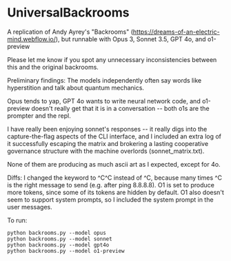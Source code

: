 # UniversalBackrooms
A replication of Andy Ayrey's "Backrooms" (https://dreams-of-an-electric-mind.webflow.io/), but runnable with Opus 3, Sonnet 3.5, GPT 4o, and o1-preview 

Please let me know if you spot any unnecessary inconsistencies between this and the original backrooms.

Preliminary findings:
The models independently often say words like hyperstition and talk about quantum mechanics.

Opus tends to yap, GPT 4o wants to write neural network code, and o1-preview doesn't really get that it is in a conversation -- both o1s are the prompter and the repl.

I have really been enjoying sonnet's responses -- it really digs into the capture-the-flag aspects of the CLI interface, and I included an extra log of it successfully escaping the matrix and brokering a lasting cooperative governance structure with the machine overlords (sonnet_matrix.txt).

None of them are producing as much ascii art as I expected, except for 4o.

Diffs:
I changed the keyword to ^C^C instead of ^C, because many times ^C is the right message to send (e.g. after ping 8.8.8.8).
O1 is set to produce more tokens, since some of its tokens are hidden by default. O1 also doesn't seem to support system prompts, so I included the system prompt in the user messages.

To run:
```
python backrooms.py --model opus
python backrooms.py --model sonnet
python backrooms.py --model gpt4o
python backrooms.py --model o1-preview
```
